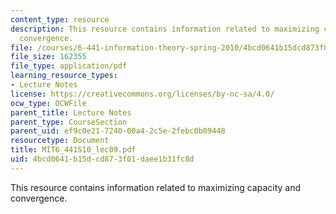 ```yaml
---
content_type: resource
description: This resource contains information related to maximizing capacity and
  convergence.
file: /courses/6-441-information-theory-spring-2010/4bcd0641b15dcd873f01daee1b31fc8d_MIT6_441S10_lec09.pdf
file_size: 162355
file_type: application/pdf
learning_resource_types:
- Lecture Notes
license: https://creativecommons.org/licenses/by-nc-sa/4.0/
ocw_type: OCWFile
parent_title: Lecture Notes
parent_type: CourseSection
parent_uid: ef9c0e21-7240-00a4-2c5e-2febc0b09448
resourcetype: Document
title: MIT6_441S10_lec09.pdf
uid: 4bcd0641-b15d-cd87-3f01-daee1b31fc8d
---
```

This resource contains information related to maximizing capacity and convergence.